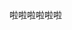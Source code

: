 <!DOCTYPE html>
<html lang="en">
<head>
    <meta charset="UTF-8">
</head>
<body>
<div>啦啦啦啦啦啦</div>
</body>
</html>
